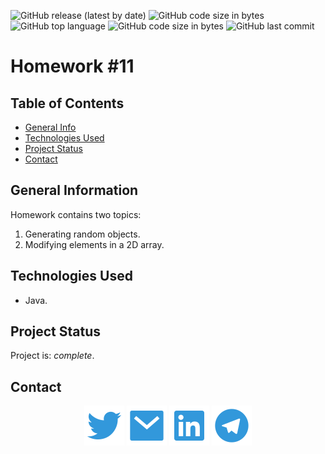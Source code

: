 ![GitHub release (latest by date)](https://img.shields.io/github/v/release/mypage-solutions/Lesson_11?color=green)
![GitHub code size in bytes](https://img.shields.io/github/languages/count/mypage-solutions/Lesson_11)
![GitHub top language](https://img.shields.io/github/languages/top/mypage-solutions/Lesson_11)
![GitHub code size in bytes](https://img.shields.io/github/languages/code-size/mypage-solutions/Lesson_11)
![GitHub last commit](https://img.shields.io/github/last-commit/mypage-solutions/Lesson_11)

# Homework #11 

## Table of Contents

- [General Info](#general-information)
- [Technologies Used](#technologies-used)
- [Project Status](#project-status)
- [Contact](#contact)

## General Information

Homework contains two topics:
1. Generating random objects.
2. Modifying elements in a 2D array.
## Technologies Used

- Java.

## Project Status

Project is: _complete_.

## Contact

<p align="center">
<a href="https://twitter.com/Michael22878035"><img src="https://github.com/mypage-solutions/Images/blob/main/Images/icons/twitter-fill%20(32).svg" /></a>
<a href="mailto:m_musienko@outlook.com"><img src="https://github.com/mypage-solutions/Images/blob/main/Images/icons/mail-fill%20(32).svg" /></a>
<a href="https://www.linkedin.com/in/mykhailo-musiienko-80849880/"><img src="https://github.com/mypage-solutions/Images/blob/main/Images/icons/linkedin-box-fill%20(32).svg" /></a>
<a href="https://t.me/Mykhailo_Musiienko"><img src="https://github.com/mypage-solutions/Images/blob/main/Images/icons/telegram-fill%20(32).svg" /></a>
</p>
